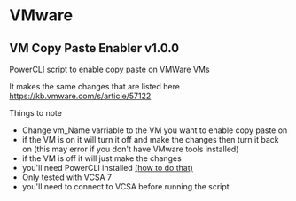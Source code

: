 # VMware

## VM Copy Paste Enabler v1.0.0
PowerCLI script to enable copy paste on VMWare VMs

It makes the same changes that are listed here https://kb.vmware.com/s/article/57122

Things to note
* Change vm_Name varriable to the VM you want to enable copy paste on
* if the VM is on it will turn it off and make the changes then turn it back on (this may error if you don't have VMware tools installed)
* if the VM is off it will just make the changes
* you'll need PowerCLI installed [(how to do that)](https://developer.vmware.com/powercli)
* Only tested with VCSA 7
* you'll need to connect to VCSA before running the script

